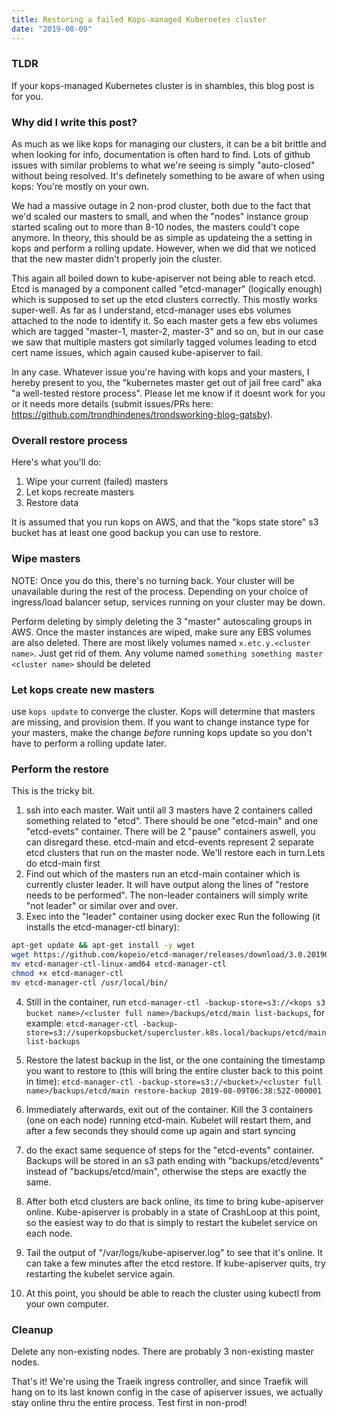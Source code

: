 ```yaml
---
title: Restoring a failed Kops-managed Kubernetes cluster
date: "2019-08-09"
---
```


### TLDR
If your kops-managed Kubernetes cluster is in shambles, this blog post is for you.

### Why did I write this post?
As much as we like kops for managing our clusters, it can be a bit brittle and when looking for info, documentation is often hard to find. Lots of github issues with similar problems to what we're seeing is simply "auto-closed" without being resolved. It's definetely something to be aware of when using kops: You're mostly on your own.

We had a massive outage in 2 non-prod cluster, both due to the fact that we'd scaled our masters to small, and when the "nodes" instance group started scaling out to more than 8-10 nodes, the masters could't cope anymore. In theory, this should be as simple as updateing the a setting in kops and perform a rolling update. However, when we did that we noticed that the new master didn't properly join the cluster.

This again all boiled down to kube-apiserver not being able to reach etcd. Etcd is managed by a component called "etcd-manager" (logically enough) which is supposed to set up the etcd clusters correctly. This mostly works super-well. As far as I understand, etcd-manager uses ebs volumes attached to the node to identify it. So each master gets a few ebs volumes which are tagged "master-1, master-2, master-3" and so on, but in our case we saw that multiple masters got similarly tagged volumes leading to etcd cert name issues, which again caused kube-apiserver to fail. 

In any case. Whatever issue you're having with kops and your masters, I hereby present to you, the "kubernetes master get out of jail free card" aka "a well-tested restore process". Please let me know if it doesnt work for you or it needs more details (submit issues/PRs here: <https://github.com/trondhindenes/trondsworking-blog-gatsby>).

### Overall restore process
Here's what you'll do:
1. Wipe your current (failed) masters
2. Let kops recreate masters
3. Restore data

It is assumed that you run kops on AWS, and that the "kops state store" s3 bucket has at least one good backup you can use to restore.

### Wipe masters
NOTE: Once you do this, there's no turning back. Your cluster will be unavailable during the rest of the process. Depending on your choice of ingress/load balancer setup, services running on your cluster may be down.

Perform deleting by simply deleting the 3 "master" autoscaling groups in AWS. Once the master instances are wiped, make sure any EBS volumes are also deleted. There are most likely volumes named `x.etc.y.<cluster name>`. Just get rid of them. Any volume named `something something master <cluster name>` should be deleted

### Let kops create new masters
use `kops update` to converge the cluster. Kops will determine that masters are missing, and provision them. If you want to change instance type for your masters, make the change _before_ running kops update so you don't have to perform a rolling update later.

### Perform the restore
This is the tricky bit.
1. ssh into each master. Wait until all 3 masters have 2 containers called something related to "etcd". There should be one "etcd-main" and one "etcd-evets" container. There will be 2 "pause" containers aswell, you can disregard these. etcd-main and etcd-events represent 2 separate etcd clusters that run on the master node. We'll restore each in turn.Lets do etcd-main first
2. Find out which of the masters run an etcd-main container which is currently cluster leader. It will have output along the lines of "restore needs to be performed". The non-leader containers will simply write "not leader" or similar over and over.
3. Exec into the "leader" container using docker exec
Run the following (it installs the etcd-manager-ctl binary):
```bash
apt-get update && apt-get install -y wget
wget https://github.com/kopeio/etcd-manager/releases/download/3.0.20190801/etcd-manager-ctl-linux-amd64
mv etcd-manager-ctl-linux-amd64 etcd-manager-ctl
chmod +x etcd-manager-ctl
mv etcd-manager-ctl /usr/local/bin/
```
4. Still in the container, run `etcd-manager-ctl -backup-store=s3://<kops s3 bucket name>/<cluster full name>/backups/etcd/main list-backups`, for example:
`etcd-manager-ctl -backup-store=s3://superkopsbucket/supercluster.k8s.local/backups/etcd/main list-backups`

5. Restore the latest backup in the list, or the one containing the timestamp you want to restore to (this will bring the entire cluster back to this point in time):
`etcd-manager-ctl -backup-store=s3://<bucket>/<cluster full name>/backups/etcd/main restore-backup 2019-08-09T06:38:52Z-000001`

6. Immediately afterwards, exit out of the container. Kill the 3 containers (one on each node) running etcd-main. Kubelet will restart them, and after a few seconds they should come up again and start syncing
7. do the exact same sequence of steps for the "etcd-events" container. Backups will be stored in an s3 path ending with "backups/etcd/events" instead of "backups/etcd/main", otherwise the steps are exactly the same.
8. After both etcd clusters are back online, its time to bring kube-apiserver online. Kube-apiserver is probably in a state of CrashLoop at this point, so the easiest way to do that is simply to restart the kubelet service on each node.
10. Tail the output of "/var/logs/kube-apiserver.log" to see that it's online. It can take a few minutes after the etcd restore. If kube-apiserver quits, try restarting the kubelet service again.
11. At this point, you should be able to reach the cluster using kubectl from your own computer.

### Cleanup
Delete any non-existing nodes. There are probably 3 non-existing master nodes.

That's it! We're using the Traeik ingress controller, and since Traefik will hang on to its last known config in the case of apiserver issues, we actually stay online thru the entire process. Test first in non-prod!
